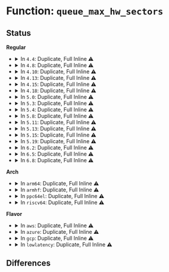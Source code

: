 # Function: <code>queue_max_hw_sectors</code>

## Status
<b>Regular</b>
<ul>
<li>
<details>
<summary>In <code>4.4</code>: Duplicate, Full Inline ⚠️</summary>

**Collision:** Static Duplication

**Inline:** Full

**Transformation:** False

**Instances:**

```
In block/bio.c (0)
Location: include/linux/blkdev.h:1175
Inline: True
```
```
In block/blk-sysfs.c (0)
Location: include/linux/blkdev.h:1175
Inline: True
```
```
In block/blk-map.c (0)
Location: include/linux/blkdev.h:1175
Inline: True
```
```
In block/scsi_ioctl.c (0)
Location: include/linux/blkdev.h:1175
Inline: True
```
```
In drivers/scsi/sd.c (0)
Location: include/linux/blkdev.h:1175
Inline: True
```
</details>
</li>
<li>
<details>
<summary>In <code>4.8</code>: Duplicate, Full Inline ⚠️</summary>

**Collision:** Static Duplication

**Inline:** Full

**Transformation:** False

**Instances:**

```
In block/bio.c (0)
Location: include/linux/blkdev.h:1204
Inline: True
```
```
In block/blk-sysfs.c (0)
Location: include/linux/blkdev.h:1204
Inline: True
```
```
In block/blk-map.c (0)
Location: include/linux/blkdev.h:1204
Inline: True
```
```
In block/scsi_ioctl.c (0)
Location: include/linux/blkdev.h:1204
Inline: True
```
```
In drivers/scsi/sd.c (0)
Location: include/linux/blkdev.h:1204
Inline: True
```
</details>
</li>
<li>
<details>
<summary>In <code>4.10</code>: Duplicate, Full Inline ⚠️</summary>

**Collision:** Static Duplication

**Inline:** Full

**Transformation:** False

**Instances:**

```
In block/bio.c (0)
Location: include/linux/blkdev.h:1369
Inline: True
```
```
In block/blk-sysfs.c (0)
Location: include/linux/blkdev.h:1369
Inline: True
```
```
In block/blk-map.c (0)
Location: include/linux/blkdev.h:1369
Inline: True
```
```
In block/scsi_ioctl.c (0)
Location: include/linux/blkdev.h:1369
Inline: True
```
```
In drivers/scsi/sd.c (0)
Location: include/linux/blkdev.h:1369
Inline: True
```
</details>
</li>
<li>
<details>
<summary>In <code>4.13</code>: Duplicate, Full Inline ⚠️</summary>

**Collision:** Static Duplication

**Inline:** Full

**Transformation:** False

**Instances:**

```
In block/bio.c (0)
Location: include/linux/blkdev.h:1402
Inline: True
```
```
In block/blk-sysfs.c (0)
Location: include/linux/blkdev.h:1402
Inline: True
```
```
In block/blk-map.c (0)
Location: include/linux/blkdev.h:1402
Inline: True
```
```
In block/scsi_ioctl.c (0)
Location: include/linux/blkdev.h:1402
Inline: True
```
```
In drivers/scsi/sd.c (0)
Location: include/linux/blkdev.h:1402
Inline: True
```
</details>
</li>
<li>
<details>
<summary>In <code>4.15</code>: Duplicate, Full Inline ⚠️</summary>

**Collision:** Static Duplication

**Inline:** Full

**Transformation:** False

**Instances:**

```
In block/bio.c (0)
Location: include/linux/blkdev.h:1417
Inline: True
```
```
In block/blk-sysfs.c (0)
Location: include/linux/blkdev.h:1417
Inline: True
```
```
In block/blk-map.c (0)
Location: include/linux/blkdev.h:1417
Inline: True
```
```
In block/scsi_ioctl.c (0)
Location: include/linux/blkdev.h:1417
Inline: True
```
```
In drivers/scsi/sd.c (0)
Location: include/linux/blkdev.h:1417
Inline: True
```
</details>
</li>
<li>
<details>
<summary>In <code>4.18</code>: Duplicate, Full Inline ⚠️</summary>

**Collision:** Static Duplication

**Inline:** Full

**Transformation:** False

**Instances:**

```
In block/bio.c (0)
Location: include/linux/blkdev.h:1457
Inline: True
```
```
In block/blk-sysfs.c (0)
Location: include/linux/blkdev.h:1457
Inline: True
```
```
In block/blk-map.c (0)
Location: include/linux/blkdev.h:1457
Inline: True
```
```
In block/scsi_ioctl.c (0)
Location: include/linux/blkdev.h:1457
Inline: True
```
```
In drivers/scsi/sd.c (0)
Location: include/linux/blkdev.h:1457
Inline: True
```
</details>
</li>
<li>
<details>
<summary>In <code>5.0</code>: Duplicate, Full Inline ⚠️</summary>

**Collision:** Static Duplication

**Inline:** Full

**Transformation:** False

**Instances:**

```
In block/bio.c (0)
Location: include/linux/blkdev.h:1236
Inline: True
```
```
In block/blk-sysfs.c (0)
Location: include/linux/blkdev.h:1236
Inline: True
```
```
In block/blk-map.c (0)
Location: include/linux/blkdev.h:1236
Inline: True
```
```
In block/scsi_ioctl.c (0)
Location: include/linux/blkdev.h:1236
Inline: True
```
```
In drivers/scsi/sd.c (0)
Location: include/linux/blkdev.h:1236
Inline: True
```
```
In drivers/scsi/sd_zbc.c (0)
Location: include/linux/blkdev.h:1236
Inline: True
```
</details>
</li>
<li>
<details>
<summary>In <code>5.3</code>: Duplicate, Full Inline ⚠️</summary>

**Collision:** Static Duplication

**Inline:** Full

**Transformation:** False

**Instances:**

```
In block/bio.c (0)
Location: include/linux/blkdev.h:1250
Inline: True
```
```
In block/blk-sysfs.c (0)
Location: include/linux/blkdev.h:1250
Inline: True
```
```
In block/blk-map.c (0)
Location: include/linux/blkdev.h:1250
Inline: True
```
```
In block/scsi_ioctl.c (0)
Location: include/linux/blkdev.h:1250
Inline: True
```
```
In drivers/scsi/sd.c (0)
Location: include/linux/blkdev.h:1250
Inline: True
```
```
In drivers/scsi/sd_zbc.c (0)
Location: include/linux/blkdev.h:1250
Inline: True
```
</details>
</li>
<li>
<details>
<summary>In <code>5.4</code>: Duplicate, Full Inline ⚠️</summary>

**Collision:** Static Duplication

**Inline:** Full

**Transformation:** False

**Instances:**

```
In block/bio.c (0)
Location: include/linux/blkdev.h:1277
Inline: True
```
```
In block/blk-sysfs.c (0)
Location: include/linux/blkdev.h:1277
Inline: True
```
```
In block/blk-map.c (0)
Location: include/linux/blkdev.h:1277
Inline: True
```
```
In block/scsi_ioctl.c (0)
Location: include/linux/blkdev.h:1277
Inline: True
```
```
In drivers/scsi/sd.c (0)
Location: include/linux/blkdev.h:1277
Inline: True
```
```
In drivers/scsi/sd_zbc.c (0)
Location: include/linux/blkdev.h:1277
Inline: True
```
</details>
</li>
<li>
<details>
<summary>In <code>5.8</code>: Duplicate, Full Inline ⚠️</summary>

**Collision:** Static Duplication

**Inline:** Full

**Transformation:** False

**Instances:**

```
In block/bio.c (ffffffff8153f65b)
Location: include/linux/blkdev.h:1306
Inline: True
Inline callers:
  - block/bio.c:bio_add_pc_page
```
```
In block/blk-sysfs.c (ffffffff81546d55)
Location: include/linux/blkdev.h:1306
Inline: True
Inline callers:
  - block/blk-sysfs.c:queue_max_hw_sectors_show
  - block/blk-sysfs.c:queue_max_sectors_store
```
```
In block/blk-map.c (0)
Location: include/linux/blkdev.h:1306
Inline: True
Inline callers:
  - block/blk-map.c:bio_map_user_iov
```
```
In block/scsi_ioctl.c (ffffffff8156766a)
Location: include/linux/blkdev.h:1306
Inline: True
Inline callers:
  - block/scsi_ioctl.c:sg_io
```
```
In drivers/scsi/sd.c (ffffffff818479fd)
Location: include/linux/blkdev.h:1306
Inline: True
Inline callers:
  - drivers/scsi/sd.c:sd_revalidate_disk
```
```
In drivers/scsi/sd_zbc.c (ffffffff81848fa5)
Location: include/linux/blkdev.h:1306
Inline: True
Inline callers:
  - drivers/scsi/sd_zbc.c:sd_zbc_revalidate_zones
  - drivers/scsi/sd_zbc.c:sd_zbc_report_zones
```
</details>
</li>
<li>
<details>
<summary>In <code>5.11</code>: Duplicate, Full Inline ⚠️</summary>

**Collision:** Static Duplication

**Inline:** Full

**Transformation:** False

**Instances:**

```
In block/bio.c (ffffffff8155be6b)
Location: include/linux/blkdev.h:1404
Inline: True
Inline callers:
  - block/bio.c:bio_add_pc_page
```
```
In block/blk-sysfs.c (ffffffff81562a49)
Location: include/linux/blkdev.h:1404
Inline: True
Inline callers:
  - block/blk-sysfs.c:queue_max_hw_sectors_show
  - block/blk-sysfs.c:queue_max_sectors_store
```
```
In block/blk-map.c (0)
Location: include/linux/blkdev.h:1404
Inline: True
Inline callers:
  - block/blk-map.c:bio_map_user_iov
```
```
In block/scsi_ioctl.c (ffffffff81582406)
Location: include/linux/blkdev.h:1404
Inline: True
Inline callers:
  - block/scsi_ioctl.c:sg_io
```
```
In drivers/scsi/sd.c (ffffffff81857410)
Location: include/linux/blkdev.h:1404
Inline: True
```
```
In drivers/scsi/sd_zbc.c (ffffffff81859aaa)
Location: include/linux/blkdev.h:1404
Inline: True
Inline callers:
  - drivers/scsi/sd_zbc.c:sd_zbc_revalidate_zones
  - drivers/scsi/sd_zbc.c:sd_zbc_report_zones
```
</details>
</li>
<li>
<details>
<summary>In <code>5.13</code>: Duplicate, Full Inline ⚠️</summary>

**Collision:** Static Duplication

**Inline:** Full

**Transformation:** False

**Instances:**

```
In block/bio.c (ffffffff815644bb)
Location: include/linux/blkdev.h:1389
Inline: True
Inline callers:
  - block/bio.c:bio_add_pc_page
```
```
In block/blk-sysfs.c (ffffffff8156b0f9)
Location: include/linux/blkdev.h:1389
Inline: True
Inline callers:
  - block/blk-sysfs.c:queue_max_hw_sectors_show
  - block/blk-sysfs.c:queue_max_sectors_store
```
```
In block/blk-map.c (ffffffff8156e0ff)
Location: include/linux/blkdev.h:1389
Inline: True
Inline callers:
  - block/blk-map.c:blk_rq_map_kern
  - block/blk-map.c:bio_map_user_iov
```
```
In block/scsi_ioctl.c (ffffffff8158927a)
Location: include/linux/blkdev.h:1389
Inline: True
Inline callers:
  - block/scsi_ioctl.c:sg_io
```
```
In drivers/scsi/sd.c (ffffffff8183a19c)
Location: include/linux/blkdev.h:1389
Inline: True
```
```
In drivers/scsi/sd_zbc.c (ffffffff8183c7ea)
Location: include/linux/blkdev.h:1389
Inline: True
Inline callers:
  - drivers/scsi/sd_zbc.c:sd_zbc_revalidate_zones
  - drivers/scsi/sd_zbc.c:sd_zbc_report_zones
```
</details>
</li>
<li>
<details>
<summary>In <code>5.15</code>: Duplicate, Full Inline ⚠️</summary>

**Collision:** Static Duplication

**Inline:** Full

**Transformation:** False

**Instances:**

```
In block/bio.c (ffffffff815c894b)
Location: include/linux/blkdev.h:1364
Inline: True
Inline callers:
  - block/bio.c:bio_add_pc_page
```
```
In block/blk-sysfs.c (ffffffff815cf369)
Location: include/linux/blkdev.h:1364
Inline: True
Inline callers:
  - block/blk-sysfs.c:queue_max_hw_sectors_show
  - block/blk-sysfs.c:queue_max_sectors_store
```
```
In block/blk-map.c (ffffffff815d25bf)
Location: include/linux/blkdev.h:1364
Inline: True
Inline callers:
  - block/blk-map.c:blk_rq_map_kern
  - block/blk-map.c:bio_map_user_iov
```
```
In drivers/scsi/scsi_ioctl.c (ffffffff818aed0b)
Location: include/linux/blkdev.h:1364
Inline: True
Inline callers:
  - drivers/scsi/scsi_ioctl.c:sg_io
```
```
In drivers/scsi/sd.c (ffffffff818c6837)
Location: include/linux/blkdev.h:1364
Inline: True
```
```
In drivers/scsi/sd_zbc.c (ffffffff818c9178)
Location: include/linux/blkdev.h:1364
Inline: True
Inline callers:
  - drivers/scsi/sd_zbc.c:sd_zbc_revalidate_zones
  - drivers/scsi/sd_zbc.c:sd_zbc_report_zones
```
</details>
</li>
<li>
<details>
<summary>In <code>5.19</code>: Duplicate, Full Inline ⚠️</summary>

**Collision:** Static Duplication

**Inline:** Full

**Transformation:** False

**Instances:**

```
In block/bio.c (ffffffff816737fc)
Location: include/linux/blkdev.h:1175
Inline: True
Inline callers:
  - block/bio.c:bio_add_pc_page
```
```
In block/blk-sysfs.c (ffffffff8167a939)
Location: include/linux/blkdev.h:1175
Inline: True
Inline callers:
  - block/blk-sysfs.c:queue_max_hw_sectors_show
  - block/blk-sysfs.c:queue_max_sectors_store
```
```
In block/blk-map.c (ffffffff8167e2e1)
Location: include/linux/blkdev.h:1175
Inline: True
Inline callers:
  - block/blk-map.c:blk_rq_map_kern
  - block/blk-map.c:bio_map_user_iov
```
```
In drivers/scsi/scsi_ioctl.c (ffffffff819f9854)
Location: include/linux/blkdev.h:1175
Inline: True
Inline callers:
  - drivers/scsi/scsi_ioctl.c:sg_io
```
```
In drivers/scsi/sd.c (ffffffff81a1338f)
Location: include/linux/blkdev.h:1175
Inline: True
```
```
In drivers/scsi/sd_zbc.c (ffffffff81a166ed)
Location: include/linux/blkdev.h:1175
Inline: True
Inline callers:
  - drivers/scsi/sd_zbc.c:sd_zbc_revalidate_zones
  - drivers/scsi/sd_zbc.c:sd_zbc_report_zones
```
</details>
</li>
<li>
<details>
<summary>In <code>6.2</code>: Duplicate, Full Inline ⚠️</summary>

**Collision:** Static Duplication

**Inline:** Full

**Transformation:** False

**Instances:**

```
In block/bio.c (ffffffff8172f3cc)
Location: include/linux/blkdev.h:1123
Inline: True
Inline callers:
  - block/bio.c:bio_add_pc_page
```
```
In block/blk-sysfs.c (ffffffff81736f29)
Location: include/linux/blkdev.h:1123
Inline: True
Inline callers:
  - block/blk-sysfs.c:queue_max_hw_sectors_show
  - block/blk-sysfs.c:queue_max_sectors_store
```
```
In block/blk-map.c (ffffffff8173afc1)
Location: include/linux/blkdev.h:1123
Inline: True
Inline callers:
  - block/blk-map.c:blk_rq_map_kern
  - block/blk-map.c:blk_rq_map_user_iov
  - block/blk-map.c:bio_map_user_iov
```
```
In drivers/scsi/scsi_ioctl.c (ffffffff81b77825)
Location: include/linux/blkdev.h:1123
Inline: True
Inline callers:
  - drivers/scsi/scsi_ioctl.c:sg_io
```
```
In drivers/scsi/sd.c (ffffffff81b93733)
Location: include/linux/blkdev.h:1123
Inline: True
```
```
In drivers/scsi/sd_zbc.c (ffffffff81b974fd)
Location: include/linux/blkdev.h:1123
Inline: True
Inline callers:
  - drivers/scsi/sd_zbc.c:sd_zbc_revalidate_zones
  - drivers/scsi/sd_zbc.c:sd_zbc_report_zones
```
</details>
</li>
<li>
<details>
<summary>In <code>6.5</code>: Duplicate, Full Inline ⚠️</summary>

**Collision:** Static Duplication

**Inline:** Full

**Transformation:** False

**Instances:**

```
In block/bio.c (ffffffff8176b683)
Location: include/linux/blkdev.h:1104
Inline: True
Inline callers:
  - block/bio.c:bio_add_pc_page
```
```
In block/blk-sysfs.c (ffffffff817736e9)
Location: include/linux/blkdev.h:1104
Inline: True
Inline callers:
  - block/blk-sysfs.c:queue_max_hw_sectors_show
  - block/blk-sysfs.c:queue_max_sectors_store
```
```
In block/blk-map.c (ffffffff81777880)
Location: include/linux/blkdev.h:1104
Inline: True
Inline callers:
  - block/blk-map.c:blk_rq_map_kern
  - block/blk-map.c:blk_rq_map_user_iov
  - block/blk-map.c:bio_map_user_iov
```
```
In block/bio-integrity.c (ffffffff817b44d0)
Location: include/linux/blkdev.h:1104
Inline: True
Inline callers:
  - block/bio-integrity.c:bio_integrity_add_page
```
```
In drivers/block/virtio_blk.c (ffffffff81b7efd8)
Location: include/linux/blkdev.h:1104
Inline: True
Inline callers:
  - drivers/block/virtio_blk.c:virtblk_report_zones
```
```
In drivers/scsi/scsi_ioctl.c (ffffffff81bcb5b9)
Location: include/linux/blkdev.h:1104
Inline: True
Inline callers:
  - drivers/scsi/scsi_ioctl.c:sg_io
```
```
In drivers/scsi/sd.c (ffffffff81be9c60)
Location: include/linux/blkdev.h:1104
Inline: True
```
```
In drivers/scsi/sd_zbc.c (ffffffff81becfd4)
Location: include/linux/blkdev.h:1104
Inline: True
Inline callers:
  - drivers/scsi/sd_zbc.c:sd_zbc_report_zones
```
</details>
</li>
<li>
<details>
<summary>In <code>6.8</code>: Duplicate, Full Inline ⚠️</summary>

**Collision:** Static Duplication

**Inline:** Full

**Transformation:** False

**Instances:**

```
In block/bio.c (ffffffff817adb23)
Location: include/linux/blkdev.h:1089
Inline: True
Inline callers:
  - block/bio.c:bio_add_pc_page
```
```
In block/blk-sysfs.c (ffffffff817b59c9)
Location: include/linux/blkdev.h:1089
Inline: True
Inline callers:
  - block/blk-sysfs.c:queue_max_hw_sectors_show
  - block/blk-sysfs.c:queue_max_sectors_store
```
```
In block/blk-map.c (ffffffff817b9aa0)
Location: include/linux/blkdev.h:1089
Inline: True
Inline callers:
  - block/blk-map.c:blk_rq_map_kern
  - block/blk-map.c:blk_rq_map_user_iov
  - block/blk-map.c:bio_map_user_iov
```
```
In block/bio-integrity.c (ffffffff817f93e8)
Location: include/linux/blkdev.h:1089
Inline: True
Inline callers:
  - block/bio-integrity.c:bio_integrity_map_user
  - block/bio-integrity.c:bio_integrity_add_page
```
```
In drivers/block/virtio_blk.c (ffffffff81bd2e48)
Location: include/linux/blkdev.h:1089
Inline: True
Inline callers:
  - drivers/block/virtio_blk.c:virtblk_report_zones
```
```
In drivers/scsi/scsi_ioctl.c (ffffffff81c201e9)
Location: include/linux/blkdev.h:1089
Inline: True
Inline callers:
  - drivers/scsi/scsi_ioctl.c:sg_io
```
```
In drivers/scsi/sd.c (ffffffff81c3f1ef)
Location: include/linux/blkdev.h:1089
Inline: True
```
```
In drivers/scsi/sd_zbc.c (ffffffff81c426a4)
Location: include/linux/blkdev.h:1089
Inline: True
Inline callers:
  - drivers/scsi/sd_zbc.c:sd_zbc_report_zones
```
</details>
</li>
</ul>
<b>Arch</b>
<ul>
<li>
<details>
<summary>In <code>arm64</code>: Duplicate, Full Inline ⚠️</summary>

**Collision:** Static Duplication

**Inline:** Full

**Transformation:** False

**Instances:**

```
In block/bio.c (0)
Location: include/linux/blkdev.h:1277
Inline: True
```
```
In block/blk-sysfs.c (0)
Location: include/linux/blkdev.h:1277
Inline: True
```
```
In block/blk-map.c (0)
Location: include/linux/blkdev.h:1277
Inline: True
```
```
In block/scsi_ioctl.c (0)
Location: include/linux/blkdev.h:1277
Inline: True
```
```
In drivers/scsi/sd.c (0)
Location: include/linux/blkdev.h:1277
Inline: True
```
```
In drivers/scsi/sd_zbc.c (0)
Location: include/linux/blkdev.h:1277
Inline: True
```
</details>
</li>
<li>
<details>
<summary>In <code>armhf</code>: Duplicate, Full Inline ⚠️</summary>

**Collision:** Static Duplication

**Inline:** Full

**Transformation:** False

**Instances:**

```
In block/bio.c (c07880f0)
Location: include/linux/blkdev.h:1277
Inline: True
```
```
In block/blk-sysfs.c (c0792a28)
Location: include/linux/blkdev.h:1277
Inline: True
Inline callers:
  - block/blk-sysfs.c:queue_max_hw_sectors_show
  - block/blk-sysfs.c:queue_max_sectors_store
```
```
In block/blk-map.c (c0795d1c)
Location: include/linux/blkdev.h:1277
Inline: True
Inline callers:
  - block/blk-map.c:blk_rq_map_kern
```
```
In block/scsi_ioctl.c (c07b3cc0)
Location: include/linux/blkdev.h:1277
Inline: True
Inline callers:
  - block/scsi_ioctl.c:sg_io
```
```
In drivers/scsi/sd.c (c0a5bc94)
Location: include/linux/blkdev.h:1277
Inline: True
Inline callers:
  - drivers/scsi/sd.c:sd_revalidate_disk
```
```
In drivers/scsi/sd_zbc.c (c0a5d52c)
Location: include/linux/blkdev.h:1277
Inline: True
Inline callers:
  - drivers/scsi/sd_zbc.c:sd_zbc_check_zones
  - drivers/scsi/sd_zbc.c:sd_zbc_report_zones
```
</details>
</li>
<li>
<details>
<summary>In <code>ppc64el</code>: Duplicate, Full Inline ⚠️</summary>

**Collision:** Static Duplication

**Inline:** Full

**Transformation:** False

**Instances:**

```
In block/bio.c (c00000000076b240)
Location: include/linux/blkdev.h:1277
Inline: True
```
```
In block/blk-sysfs.c (c000000000779dac)
Location: include/linux/blkdev.h:1277
Inline: True
Inline callers:
  - block/blk-sysfs.c:queue_max_hw_sectors_show
  - block/blk-sysfs.c:queue_max_sectors_store
```
```
In block/blk-map.c (c00000000077e5f0)
Location: include/linux/blkdev.h:1277
Inline: True
Inline callers:
  - block/blk-map.c:blk_rq_map_kern
```
```
In block/scsi_ioctl.c (c0000000007a48f8)
Location: include/linux/blkdev.h:1277
Inline: True
Inline callers:
  - block/scsi_ioctl.c:sg_io
```
```
In drivers/scsi/sd.c (c000000000a49ebc)
Location: include/linux/blkdev.h:1277
Inline: True
Inline callers:
  - drivers/scsi/sd.c:sd_revalidate_disk
```
```
In drivers/scsi/sd_zbc.c (c000000000a4be20)
Location: include/linux/blkdev.h:1277
Inline: True
Inline callers:
  - drivers/scsi/sd_zbc.c:sd_zbc_check_zones
  - drivers/scsi/sd_zbc.c:sd_zbc_report_zones
```
</details>
</li>
<li>
<details>
<summary>In <code>riscv64</code>: Duplicate, Full Inline ⚠️</summary>

**Collision:** Static Duplication

**Inline:** Full

**Transformation:** False

**Instances:**

```
In block/bio.c (ffffffe00041e1a0)
Location: include/linux/blkdev.h:1277
Inline: True
```
```
In block/blk-sysfs.c (ffffffe000426ea6)
Location: include/linux/blkdev.h:1277
Inline: True
Inline callers:
  - block/blk-sysfs.c:queue_max_hw_sectors_show
  - block/blk-sysfs.c:queue_max_sectors_store
```
```
In block/blk-map.c (ffffffe000429e42)
Location: include/linux/blkdev.h:1277
Inline: True
Inline callers:
  - block/blk-map.c:blk_rq_map_kern
```
```
In block/scsi_ioctl.c (ffffffe00044263e)
Location: include/linux/blkdev.h:1277
Inline: True
Inline callers:
  - block/scsi_ioctl.c:sg_io
```
```
In drivers/scsi/sd.c (ffffffe0005eddbe)
Location: include/linux/blkdev.h:1277
Inline: True
Inline callers:
  - drivers/scsi/sd.c:sd_revalidate_disk
```
```
In drivers/scsi/sd_zbc.c (ffffffe0005ef64c)
Location: include/linux/blkdev.h:1277
Inline: True
Inline callers:
  - drivers/scsi/sd_zbc.c:sd_zbc_check_zones
  - drivers/scsi/sd_zbc.c:sd_zbc_report_zones
```
</details>
</li>
</ul>
<b>Flavor</b>
<ul>
<li>
<details>
<summary>In <code>aws</code>: Duplicate, Full Inline ⚠️</summary>

**Collision:** Static Duplication

**Inline:** Full

**Transformation:** False

**Instances:**

```
In block/bio.c (0)
Location: include/linux/blkdev.h:1277
Inline: True
```
```
In block/blk-sysfs.c (0)
Location: include/linux/blkdev.h:1277
Inline: True
```
```
In block/blk-map.c (0)
Location: include/linux/blkdev.h:1277
Inline: True
```
```
In block/scsi_ioctl.c (0)
Location: include/linux/blkdev.h:1277
Inline: True
```
```
In drivers/scsi/sd.c (0)
Location: include/linux/blkdev.h:1277
Inline: True
```
```
In drivers/scsi/sd_zbc.c (0)
Location: include/linux/blkdev.h:1277
Inline: True
```
</details>
</li>
<li>
<details>
<summary>In <code>azure</code>: Duplicate, Full Inline ⚠️</summary>

**Collision:** Static Duplication

**Inline:** Full

**Transformation:** False

**Instances:**

```
In block/bio.c (0)
Location: include/linux/blkdev.h:1277
Inline: True
```
```
In block/blk-sysfs.c (0)
Location: include/linux/blkdev.h:1277
Inline: True
```
```
In block/blk-map.c (0)
Location: include/linux/blkdev.h:1277
Inline: True
```
```
In block/scsi_ioctl.c (0)
Location: include/linux/blkdev.h:1277
Inline: True
```
```
In drivers/scsi/sd.c (0)
Location: include/linux/blkdev.h:1277
Inline: True
```
```
In drivers/scsi/sd_zbc.c (0)
Location: include/linux/blkdev.h:1277
Inline: True
```
</details>
</li>
<li>
<details>
<summary>In <code>gcp</code>: Duplicate, Full Inline ⚠️</summary>

**Collision:** Static Duplication

**Inline:** Full

**Transformation:** False

**Instances:**

```
In block/bio.c (0)
Location: include/linux/blkdev.h:1277
Inline: True
```
```
In block/blk-sysfs.c (0)
Location: include/linux/blkdev.h:1277
Inline: True
```
```
In block/blk-map.c (0)
Location: include/linux/blkdev.h:1277
Inline: True
```
```
In block/scsi_ioctl.c (0)
Location: include/linux/blkdev.h:1277
Inline: True
```
```
In drivers/scsi/sd.c (0)
Location: include/linux/blkdev.h:1277
Inline: True
```
```
In drivers/scsi/sd_zbc.c (0)
Location: include/linux/blkdev.h:1277
Inline: True
```
</details>
</li>
<li>
<details>
<summary>In <code>lowlatency</code>: Duplicate, Full Inline ⚠️</summary>

**Collision:** Static Duplication

**Inline:** Full

**Transformation:** False

**Instances:**

```
In block/bio.c (0)
Location: include/linux/blkdev.h:1277
Inline: True
```
```
In block/blk-sysfs.c (0)
Location: include/linux/blkdev.h:1277
Inline: True
```
```
In block/blk-map.c (0)
Location: include/linux/blkdev.h:1277
Inline: True
```
```
In block/scsi_ioctl.c (0)
Location: include/linux/blkdev.h:1277
Inline: True
```
```
In drivers/scsi/sd.c (0)
Location: include/linux/blkdev.h:1277
Inline: True
```
```
In drivers/scsi/sd_zbc.c (0)
Location: include/linux/blkdev.h:1277
Inline: True
```
</details>
</li>
</ul>

## Differences
